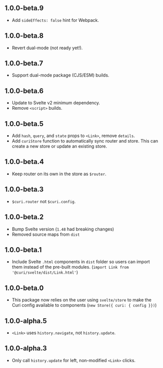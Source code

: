 ## 1.0.0-beta.9

* Add `sideEffects: false` hint for Webpack.

## 1.0.0-beta.8

* Revert dual-mode (not ready yet!).

## 1.0.0-beta.7

* Support dual-mode package (CJS/ESM) builds.

## 1.0.0-beta.6

* Update to Svelte v2 minimum dependency.
* Remove `<script>` builds.

## 1.0.0-beta.5

* Add `hash`, `query`, and `state` props to `<Link>`, remove `details`.
* Add `curiStore` function to automatically sync router and store. This can create a new store or update an existing store.

## 1.0.0-beta.4

* Keep router on its own in the store as `$router`.

## 1.0.0-beta.3

* `$curi.router` not `$curi.config`.

## 1.0.0-beta.2

* Bump Svelte version (`1.48` had breaking changes)
* Removed source maps from `dist`

## 1.0.0-beta.1

* Include Svelte `.html` components in `dist` folder so users can import them instead of the pre-built modules. (`import Link from '@curi/svelte/dist/Link.html'`)

## 1.0.0-beta.0

* This package now relies on the user using `svelte/store` to make the Curi config available to components (`new Store({ curi: { config }})`)

## 1.0.0-alpha.5

* `<Link>` uses `history.navigate`, not `history.update`.

## 1.0.0-alpha.3

* Only call `history.update` for left, non-modified `<Link>` clicks.
